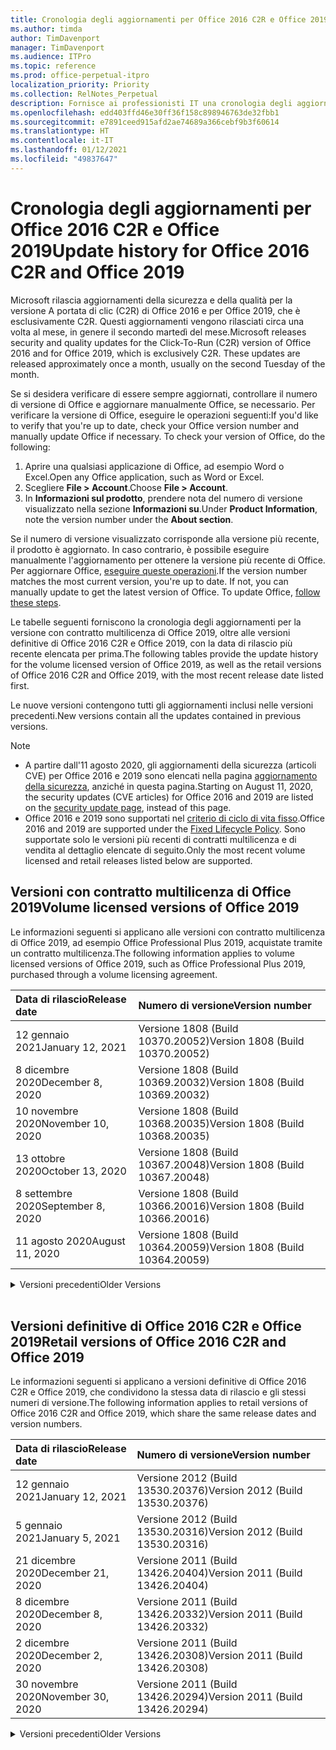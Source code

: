 ```yaml
---
title: Cronologia degli aggiornamenti per Office 2016 C2R e Office 2019
ms.author: timda
author: TimDavenport
manager: TimDavenport
ms.audience: ITPro
ms.topic: reference
ms.prod: office-perpetual-itpro
localization_priority: Priority
ms.collection: RelNotes_Perpetual
description: Fornisce ai professionisti IT una cronologia degli aggiornamenti per le versioni con licenza perpetua di Office 2016 e 2019 che usano la tecnologia A portata di clic (C2R)
ms.openlocfilehash: edd403ffd46e30ff36f158c898946763de32fbb1
ms.sourcegitcommit: e7891ceed915afd2ae74689a366cebf9b3f60614
ms.translationtype: HT
ms.contentlocale: it-IT
ms.lasthandoff: 01/12/2021
ms.locfileid: "49837647"
---
```

# <a name="update-history-for-office-2016-c2r-and-office-2019"></a><span data-ttu-id="d076c-103">Cronologia degli aggiornamenti per Office 2016 C2R e Office 2019</span><span class="sxs-lookup"><span data-stu-id="d076c-103">Update history for Office 2016 C2R and Office 2019</span></span>

<span data-ttu-id="d076c-p101">Microsoft rilascia aggiornamenti della sicurezza e della qualità per la versione A portata di clic (C2R) di Office 2016 e per Office 2019, che è esclusivamente C2R. Questi aggiornamenti vengono rilasciati circa una volta al mese, in genere il secondo martedì del mese.</span><span class="sxs-lookup"><span data-stu-id="d076c-p101">Microsoft releases security and quality updates for the Click-To-Run (C2R) version of Office 2016 and for Office 2019, which is exclusively C2R. These updates are released approximately once a month, usually on the second Tuesday of the month.</span></span>

<span data-ttu-id="d076c-p102">Se si desidera verificare di essere sempre aggiornati, controllare il numero di versione di Office e aggiornare manualmente Office, se necessario. Per verificare la versione di Office, eseguire le operazioni seguenti:</span><span class="sxs-lookup"><span data-stu-id="d076c-p102">If you'd like to verify that you're up to date, check your Office version number and manually update Office if necessary. To check your version of Office, do the following:</span></span>

  1.    <span data-ttu-id="d076c-108">Aprire una qualsiasi applicazione di Office, ad esempio Word o Excel.</span><span class="sxs-lookup"><span data-stu-id="d076c-108">Open any Office application, such as Word or Excel.</span></span>
  2.    <span data-ttu-id="d076c-109">Scegliere **File > Account**.</span><span class="sxs-lookup"><span data-stu-id="d076c-109">Choose **File > Account**.</span></span>
  3.    <span data-ttu-id="d076c-110">In **Informazioni sul prodotto**, prendere nota del numero di versione visualizzato nella sezione **Informazioni su**.</span><span class="sxs-lookup"><span data-stu-id="d076c-110">Under **Product Information**, note the version number under the **About section**.</span></span>

<span data-ttu-id="d076c-p103">Se il numero di versione visualizzato corrisponde alla versione più recente, il prodotto è aggiornato. In caso contrario, è possibile eseguire manualmente l'aggiornamento per ottenere la versione più recente di Office. Per aggiornare Office, [eseguire queste operazioni](https://support.office.com/article/2ab296f3-7f03-43a2-8e50-46de917611c5).</span><span class="sxs-lookup"><span data-stu-id="d076c-p103">If the version number matches the most current version, you're up to date. If not, you can manually update to get the latest version of Office. To update Office, [follow these steps](https://support.office.com/article/2ab296f3-7f03-43a2-8e50-46de917611c5).</span></span>


<span data-ttu-id="d076c-114">Le tabelle seguenti forniscono la cronologia degli aggiornamenti per la versione con contratto multilicenza di Office 2019, oltre alle versioni definitive di Office 2016 C2R e Office 2019, con la data di rilascio più recente elencata per prima.</span><span class="sxs-lookup"><span data-stu-id="d076c-114">The following tables provide the update history for the volume licensed version of Office 2019, as well as the retail versions of Office 2016 C2R and Office 2019, with the most recent release date listed first.</span></span>

<span data-ttu-id="d076c-115">Le nuove versioni contengono tutti gli aggiornamenti inclusi nelle versioni precedenti.</span><span class="sxs-lookup"><span data-stu-id="d076c-115">New versions contain all the updates contained in previous versions.</span></span>


 > [!NOTE]
> - <span data-ttu-id="d076c-116">A partire dall'11 agosto 2020, gli aggiornamenti della sicurezza (articoli CVE) per Office 2016 e 2019 sono elencati nella pagina [aggiornamento della sicurezza](https://docs.microsoft.com/officeupdates/microsoft365-apps-security-updates), anziché in questa pagina.</span><span class="sxs-lookup"><span data-stu-id="d076c-116">Starting on August 11, 2020, the security updates (CVE articles) for Office 2016 and 2019 are listed on the [security update page](https://docs.microsoft.com/officeupdates/microsoft365-apps-security-updates), instead of this page.</span></span> 
> - <span data-ttu-id="d076c-117">Office 2016 e 2019 sono supportati nel [criterio di ciclo di vita fisso](https://docs.microsoft.com/lifecycle/policies/fixed).</span><span class="sxs-lookup"><span data-stu-id="d076c-117">Office 2016 and 2019 are supported under the [Fixed Lifecycle Policy](https://docs.microsoft.com/lifecycle/policies/fixed).</span></span> <span data-ttu-id="d076c-118">Sono supportate solo le versioni più recenti di contratti multilicenza e di vendita al dettaglio elencate di seguito.</span><span class="sxs-lookup"><span data-stu-id="d076c-118">Only the most recent volume licensed and retail releases listed below are supported.</span></span>


## <a name="volume-licensed-versions-of-office-2019"></a><span data-ttu-id="d076c-119">Versioni con contratto multilicenza di Office 2019</span><span class="sxs-lookup"><span data-stu-id="d076c-119">Volume licensed versions of Office 2019</span></span>
<span data-ttu-id="d076c-120">Le informazioni seguenti si applicano alle versioni con contratto multilicenza di Office 2019, ad esempio Office Professional Plus 2019, acquistate tramite un contratto multilicenza.</span><span class="sxs-lookup"><span data-stu-id="d076c-120">The following information applies to volume licensed versions of Office 2019, such as Office Professional Plus 2019, purchased through a volume licensing agreement.</span></span>

[//]: # (NON RIMUOVERE L'INIZIO DELLA TABELLA VL)


|<span data-ttu-id="d076c-122">**Data di rilascio**</span><span class="sxs-lookup"><span data-stu-id="d076c-122">**Release date**</span></span>|<span data-ttu-id="d076c-123">**Numero di versione**</span><span class="sxs-lookup"><span data-stu-id="d076c-123">**Version number**</span></span>|
|:-----|:-----|
|<span data-ttu-id="d076c-124">12 gennaio 2021</span><span class="sxs-lookup"><span data-stu-id="d076c-124">January 12, 2021</span></span>|<span data-ttu-id="d076c-125">Versione 1808 (Build 10370.20052)</span><span class="sxs-lookup"><span data-stu-id="d076c-125">Version 1808 (Build 10370.20052)</span></span>|
|<span data-ttu-id="d076c-126">8 dicembre 2020</span><span class="sxs-lookup"><span data-stu-id="d076c-126">December 8, 2020</span></span>|<span data-ttu-id="d076c-127">Versione 1808 (Build 10369.20032)</span><span class="sxs-lookup"><span data-stu-id="d076c-127">Version 1808 (Build 10369.20032)</span></span>|
|<span data-ttu-id="d076c-128">10 novembre 2020</span><span class="sxs-lookup"><span data-stu-id="d076c-128">November 10, 2020</span></span>|<span data-ttu-id="d076c-129">Versione 1808 (Build 10368.20035)</span><span class="sxs-lookup"><span data-stu-id="d076c-129">Version 1808 (Build 10368.20035)</span></span>|
|<span data-ttu-id="d076c-130">13 ottobre 2020</span><span class="sxs-lookup"><span data-stu-id="d076c-130">October 13, 2020</span></span>|<span data-ttu-id="d076c-131">Versione 1808 (Build 10367.20048)</span><span class="sxs-lookup"><span data-stu-id="d076c-131">Version 1808 (Build 10367.20048)</span></span>|
|<span data-ttu-id="d076c-132">8 settembre 2020</span><span class="sxs-lookup"><span data-stu-id="d076c-132">September 8, 2020</span></span>|<span data-ttu-id="d076c-133">Versione 1808 (Build 10366.20016)</span><span class="sxs-lookup"><span data-stu-id="d076c-133">Version 1808 (Build 10366.20016)</span></span>|
|<span data-ttu-id="d076c-134">11 agosto 2020</span><span class="sxs-lookup"><span data-stu-id="d076c-134">August 11, 2020</span></span>|<span data-ttu-id="d076c-135">Versione 1808 (Build 10364.20059)</span><span class="sxs-lookup"><span data-stu-id="d076c-135">Version 1808 (Build 10364.20059)</span></span>|


[//]: # (NON RIMUOVERE LA FINE DELLA TABELLA VL)

<details>
<summary><span data-ttu-id="d076c-137">Versioni precedenti</span><span class="sxs-lookup"><span data-stu-id="d076c-137">Older Versions</span></span></summary>
 

[//]: # (NON RIMUOVERE L'INIZIO DELLA VECCHIA TABELLA VL)


|<span data-ttu-id="d076c-139">**Data di rilascio**</span><span class="sxs-lookup"><span data-stu-id="d076c-139">**Release date**</span></span>|<span data-ttu-id="d076c-140">**Numero di versione**</span><span class="sxs-lookup"><span data-stu-id="d076c-140">**Version number**</span></span>|
|:-----|:-----|
|<span data-ttu-id="d076c-141">14 luglio 2020</span><span class="sxs-lookup"><span data-stu-id="d076c-141">July 14, 2020</span></span>   |<span data-ttu-id="d076c-142">Versione 1808 (Build 10363.20015)</span><span class="sxs-lookup"><span data-stu-id="d076c-142">Version 1808 (Build 10363.20015)</span></span>  |
|<span data-ttu-id="d076c-143">9 giugno 2020</span><span class="sxs-lookup"><span data-stu-id="d076c-143">June 9, 2020</span></span>   |<span data-ttu-id="d076c-144">Versione 1808 (Build 10361.20002)</span><span class="sxs-lookup"><span data-stu-id="d076c-144">Version 1808 (Build 10361.20002)</span></span>  |
|<span data-ttu-id="d076c-145">12 maggio 2020</span><span class="sxs-lookup"><span data-stu-id="d076c-145">May 12, 2020</span></span>   |<span data-ttu-id="d076c-146">Versione 1808 (Build 10359.20023)</span><span class="sxs-lookup"><span data-stu-id="d076c-146">Version 1808 (Build 10359.20023)</span></span>  |
|<span data-ttu-id="d076c-147">14 aprile 2020</span><span class="sxs-lookup"><span data-stu-id="d076c-147">April 14, 2020</span></span>   |<span data-ttu-id="d076c-148">Versione 1808 (Build 10358.20061)</span><span class="sxs-lookup"><span data-stu-id="d076c-148">Version 1808 (Build 10358.20061)</span></span>  |
|<span data-ttu-id="d076c-149">10 marzo 2020</span><span class="sxs-lookup"><span data-stu-id="d076c-149">March 10, 2020</span></span>   |<span data-ttu-id="d076c-150">Versione 1808 (Build 10357.20081)</span><span class="sxs-lookup"><span data-stu-id="d076c-150">Version 1808 (Build 10357.20081)</span></span>  |
|<span data-ttu-id="d076c-151">11 febbraio 2020</span><span class="sxs-lookup"><span data-stu-id="d076c-151">February 11, 2020</span></span>   |<span data-ttu-id="d076c-152">Versione 1808 (Build 10356.20006)</span><span class="sxs-lookup"><span data-stu-id="d076c-152">Version 1808 (Build 10356.20006)</span></span>  |


[//]: # (NON RIMUOVERE LA FINE DELLA VECCHIA TABELLA VL)

</details>


<br/>

## <a name="retail-versions-of-office-2016-c2r-and-office-2019"></a><span data-ttu-id="d076c-154">Versioni definitive di Office 2016 C2R e Office 2019</span><span class="sxs-lookup"><span data-stu-id="d076c-154">Retail versions of Office 2016 C2R and Office 2019</span></span>
<span data-ttu-id="d076c-155">Le informazioni seguenti si applicano a versioni definitive di Office 2016 C2R e Office 2019, che condividono la stessa data di rilascio e gli stessi numeri di versione.</span><span class="sxs-lookup"><span data-stu-id="d076c-155">The following information applies to retail versions of Office 2016 C2R and Office 2019, which share the same release dates and version numbers.</span></span>

[//]: # (NON RIMUOVERE L'INIZIO DELLA TABELLA RETAIL)


|<span data-ttu-id="d076c-157">**Data di rilascio**</span><span class="sxs-lookup"><span data-stu-id="d076c-157">**Release date**</span></span>|<span data-ttu-id="d076c-158">**Numero di versione**</span><span class="sxs-lookup"><span data-stu-id="d076c-158">**Version number**</span></span>|
|:-----|:-----|
|<span data-ttu-id="d076c-159">12 gennaio 2021</span><span class="sxs-lookup"><span data-stu-id="d076c-159">January 12, 2021</span></span>|<span data-ttu-id="d076c-160">Versione 2012 (Build 13530.20376)</span><span class="sxs-lookup"><span data-stu-id="d076c-160">Version 2012 (Build 13530.20376)</span></span>|
|<span data-ttu-id="d076c-161">5 gennaio 2021</span><span class="sxs-lookup"><span data-stu-id="d076c-161">January 5, 2021</span></span>|<span data-ttu-id="d076c-162">Versione 2012 (Build 13530.20316)</span><span class="sxs-lookup"><span data-stu-id="d076c-162">Version 2012 (Build 13530.20316)</span></span>|
|<span data-ttu-id="d076c-163">21 dicembre 2020</span><span class="sxs-lookup"><span data-stu-id="d076c-163">December 21, 2020</span></span>|<span data-ttu-id="d076c-164">Versione 2011 (Build 13426.20404)</span><span class="sxs-lookup"><span data-stu-id="d076c-164">Version 2011 (Build 13426.20404)</span></span>|
|<span data-ttu-id="d076c-165">8 dicembre 2020</span><span class="sxs-lookup"><span data-stu-id="d076c-165">December 8, 2020</span></span>|<span data-ttu-id="d076c-166">Versione 2011 (Build 13426.20332)</span><span class="sxs-lookup"><span data-stu-id="d076c-166">Version 2011 (Build 13426.20332)</span></span>|
|<span data-ttu-id="d076c-167">2 dicembre 2020</span><span class="sxs-lookup"><span data-stu-id="d076c-167">December 2, 2020</span></span>|<span data-ttu-id="d076c-168">Versione 2011 (Build 13426.20308)</span><span class="sxs-lookup"><span data-stu-id="d076c-168">Version 2011 (Build 13426.20308)</span></span>|
|<span data-ttu-id="d076c-169">30 novembre 2020</span><span class="sxs-lookup"><span data-stu-id="d076c-169">November 30, 2020</span></span>|<span data-ttu-id="d076c-170">Versione 2011 (Build 13426.20294)</span><span class="sxs-lookup"><span data-stu-id="d076c-170">Version 2011 (Build 13426.20294)</span></span>|


[//]: # (NON RIMUOVERE LA FINE DELLA TABELLA RETAIL)

<details>
<summary><span data-ttu-id="d076c-172">Versioni precedenti</span><span class="sxs-lookup"><span data-stu-id="d076c-172">Older Versions</span></span></summary>
 

[//]: # (NON RIMUOVERE L'INIZIO DELLA VECCHIA TABELLA RETAIL)


|<span data-ttu-id="d076c-174">**Data di rilascio**</span><span class="sxs-lookup"><span data-stu-id="d076c-174">**Release date**</span></span>|<span data-ttu-id="d076c-175">**Numero di versione**</span><span class="sxs-lookup"><span data-stu-id="d076c-175">**Version number**</span></span>|
|:-----|:-----|
|<span data-ttu-id="d076c-176">23 novembre 2020</span><span class="sxs-lookup"><span data-stu-id="d076c-176">November 23, 2020</span></span>|<span data-ttu-id="d076c-177">Versione 2011 (Build 13426.20274)</span><span class="sxs-lookup"><span data-stu-id="d076c-177">Version 2011 (Build 13426.20274)</span></span>|
|<span data-ttu-id="d076c-178">17 novembre 2020</span><span class="sxs-lookup"><span data-stu-id="d076c-178">November 17, 2020</span></span>|<span data-ttu-id="d076c-179">Versione 2010 (Build 13328.20408)</span><span class="sxs-lookup"><span data-stu-id="d076c-179">Version 2010 (Build 13328.20408)</span></span>|
|<span data-ttu-id="d076c-180">10 novembre 2020</span><span class="sxs-lookup"><span data-stu-id="d076c-180">November 10, 2020</span></span>|<span data-ttu-id="d076c-181">Version 2010 (Build 13328.20356)</span><span class="sxs-lookup"><span data-stu-id="d076c-181">Version 2010 (Build 13328.20356)</span></span>|
|<span data-ttu-id="d076c-182">27 ottobre 2020</span><span class="sxs-lookup"><span data-stu-id="d076c-182">October 27, 2020</span></span>|<span data-ttu-id="d076c-183">Versione 2010 (Build 13328.20292)</span><span class="sxs-lookup"><span data-stu-id="d076c-183">Version 2010 (Build 13328.20292)</span></span>|
|<span data-ttu-id="d076c-184">21 ottobre 2020</span><span class="sxs-lookup"><span data-stu-id="d076c-184">October 21, 2020</span></span>|<span data-ttu-id="d076c-185">Versione 2009 (Build 13231.20418)</span><span class="sxs-lookup"><span data-stu-id="d076c-185">Version 2009 (Build 13231.20418)</span></span>|
|<span data-ttu-id="d076c-186">13 ottobre 2020</span><span class="sxs-lookup"><span data-stu-id="d076c-186">October 13, 2020</span></span>|<span data-ttu-id="d076c-187">Versione 2009 (Build 13231.20390)</span><span class="sxs-lookup"><span data-stu-id="d076c-187">Version 2009 (Build 13231.20390)</span></span>|
|<span data-ttu-id="d076c-188">8 ottobre 2020</span><span class="sxs-lookup"><span data-stu-id="d076c-188">October 8, 2020</span></span>|<span data-ttu-id="d076c-189">Versione 2009 (Build 13231.20368)</span><span class="sxs-lookup"><span data-stu-id="d076c-189">Version 2009 (Build 13231.20368)</span></span>|
|<span data-ttu-id="d076c-190">28 settembre 2020</span><span class="sxs-lookup"><span data-stu-id="d076c-190">September 28, 2020</span></span>|<span data-ttu-id="d076c-191">Versione 2009 (Build 13231.20262)</span><span class="sxs-lookup"><span data-stu-id="d076c-191">Version 2009 (Build 13231.20262)</span></span>|
|<span data-ttu-id="d076c-192">22 settembre 2020</span><span class="sxs-lookup"><span data-stu-id="d076c-192">September 22, 2020</span></span>|<span data-ttu-id="d076c-193">Versione 2008 (Build 13127.20508)</span><span class="sxs-lookup"><span data-stu-id="d076c-193">Version 2008 (Build 13127.20508)</span></span>|
|<span data-ttu-id="d076c-194">9 settembre 2020</span><span class="sxs-lookup"><span data-stu-id="d076c-194">September 9, 2020</span></span>|<span data-ttu-id="d076c-195">Versione 2008 (Build 13127.20408)</span><span class="sxs-lookup"><span data-stu-id="d076c-195">Version 2008 (Build 13127.20408)</span></span>|
|<span data-ttu-id="d076c-196">31 agosto 2020</span><span class="sxs-lookup"><span data-stu-id="d076c-196">August 31, 2020</span></span>|<span data-ttu-id="d076c-197">Versione 2008 (Build 13127.20296)</span><span class="sxs-lookup"><span data-stu-id="d076c-197">Version 2008 (Build 13127.20296)</span></span>|
|<span data-ttu-id="d076c-198">25 agosto 2020</span><span class="sxs-lookup"><span data-stu-id="d076c-198">August 25, 2020</span></span>|<span data-ttu-id="d076c-199">Versione 2007 (Build 13029.20460)</span><span class="sxs-lookup"><span data-stu-id="d076c-199">Version 2007 (Build 13029.20460)</span></span>|
|<span data-ttu-id="d076c-200">11 agosto 2020</span><span class="sxs-lookup"><span data-stu-id="d076c-200">August 11, 2020</span></span>|<span data-ttu-id="d076c-201">Versione 2007 (Build 13029.20344)</span><span class="sxs-lookup"><span data-stu-id="d076c-201">Version 2007 (Build 13029.20344)</span></span>|
|<span data-ttu-id="d076c-202">30 luglio 2020</span><span class="sxs-lookup"><span data-stu-id="d076c-202">July 30, 2020</span></span>|<span data-ttu-id="d076c-203">Versione 2007 (Build 13029.20308)</span><span class="sxs-lookup"><span data-stu-id="d076c-203">Version 2007 (Build 13029.20308)</span></span>  |
|<span data-ttu-id="d076c-204">28 luglio 2020</span><span class="sxs-lookup"><span data-stu-id="d076c-204">July 28, 2020</span></span>|<span data-ttu-id="d076c-205">Versione 2006 (Build 13001.20498)</span><span class="sxs-lookup"><span data-stu-id="d076c-205">Version 2006 (Build 13001.20498)</span></span>  |
|<span data-ttu-id="d076c-206">14 luglio 2020</span><span class="sxs-lookup"><span data-stu-id="d076c-206">July 14, 2020</span></span>|<span data-ttu-id="d076c-207">Versione 2006 (Build 13001.20384)</span><span class="sxs-lookup"><span data-stu-id="d076c-207">Version 2006 (Build 13001.20384)</span></span>  |
|<span data-ttu-id="d076c-208">30 giugno 2020</span><span class="sxs-lookup"><span data-stu-id="d076c-208">June 30, 2020</span></span>|<span data-ttu-id="d076c-209">Versione 2006 (Build 13001.20266)</span><span class="sxs-lookup"><span data-stu-id="d076c-209">Version 2006 (Build 13001.20266)</span></span>  |
|<span data-ttu-id="d076c-210">24 giugno 2020</span><span class="sxs-lookup"><span data-stu-id="d076c-210">June 24, 2020</span></span>|<span data-ttu-id="d076c-211">Versione 2005 (Build 12827.20470)</span><span class="sxs-lookup"><span data-stu-id="d076c-211">Version 2005 (Build 12827.20470)</span></span>  |
|<span data-ttu-id="d076c-212">9 giugno 2020</span><span class="sxs-lookup"><span data-stu-id="d076c-212">June 9, 2020</span></span>|<span data-ttu-id="d076c-213">Versione 2005 (Build 12827.20336)</span><span class="sxs-lookup"><span data-stu-id="d076c-213">Version 2005 (Build 12827.20336)</span></span>  |
|<span data-ttu-id="d076c-214">2 giugno 2020</span><span class="sxs-lookup"><span data-stu-id="d076c-214">June 2, 2020</span></span>|<span data-ttu-id="d076c-215">Versione 2005 (Build 12827.20268)</span><span class="sxs-lookup"><span data-stu-id="d076c-215">Version 2005 (Build 12827.20268)</span></span>  |
|<span data-ttu-id="d076c-216">21 maggio 2020</span><span class="sxs-lookup"><span data-stu-id="d076c-216">May 21, 2020</span></span>|<span data-ttu-id="d076c-217">Versione 2004 (Build 12730.20352)</span><span class="sxs-lookup"><span data-stu-id="d076c-217">Version 2004 (Build 12730.20352)</span></span>  |
|<span data-ttu-id="d076c-218">12 maggio 2020</span><span class="sxs-lookup"><span data-stu-id="d076c-218">May 12, 2020</span></span>|<span data-ttu-id="d076c-219">Versione 2004 (Build 12730.20270)</span><span class="sxs-lookup"><span data-stu-id="d076c-219">Version 2004 (Build 12730.20270)</span></span>  |
|<span data-ttu-id="d076c-220">4 maggio 2020</span><span class="sxs-lookup"><span data-stu-id="d076c-220">May 4, 2020</span></span>|<span data-ttu-id="d076c-221">Versione 2004 (Build 12730.20250)</span><span class="sxs-lookup"><span data-stu-id="d076c-221">Version 2004 (Build 12730.20250)</span></span>  |
|<span data-ttu-id="d076c-222">29 aprile 2020</span><span class="sxs-lookup"><span data-stu-id="d076c-222">April 29, 2020</span></span>|<span data-ttu-id="d076c-223">Versione 2004 (Build 12730.20236)</span><span class="sxs-lookup"><span data-stu-id="d076c-223">Version 2004 (Build 12730.20236)</span></span>  |
|<span data-ttu-id="d076c-224">15 aprile 2020</span><span class="sxs-lookup"><span data-stu-id="d076c-224">April 15, 2020</span></span>|<span data-ttu-id="d076c-225">Versione 2003 (Build 12624.20466)</span><span class="sxs-lookup"><span data-stu-id="d076c-225">Version 2003 (Build 12624.20466)</span></span>  |
|<span data-ttu-id="d076c-226">14 aprile 2020</span><span class="sxs-lookup"><span data-stu-id="d076c-226">April 14, 2020</span></span>|<span data-ttu-id="d076c-227">Versione 2003 (Build 12624.20442)</span><span class="sxs-lookup"><span data-stu-id="d076c-227">Version 2003 (Build 12624.20442)</span></span>  |
|<span data-ttu-id="d076c-228">31 marzo 2020</span><span class="sxs-lookup"><span data-stu-id="d076c-228">March 31, 2020</span></span>|<span data-ttu-id="d076c-229">Versione 2003 (Build 12624.20382)</span><span class="sxs-lookup"><span data-stu-id="d076c-229">Version 2003 (Build 12624.20382)</span></span>  |
|<span data-ttu-id="d076c-230">25 marzo 2020</span><span class="sxs-lookup"><span data-stu-id="d076c-230">March 25, 2020</span></span>|<span data-ttu-id="d076c-231">Versione 2003 (Build 12624.20320)</span><span class="sxs-lookup"><span data-stu-id="d076c-231">Version 2003 (Build 12624.20320)</span></span>  |
|<span data-ttu-id="d076c-232">10 marzo 2020</span><span class="sxs-lookup"><span data-stu-id="d076c-232">March 10, 2020</span></span>|<span data-ttu-id="d076c-233">Versione 2002 (Build 12527.20278)</span><span class="sxs-lookup"><span data-stu-id="d076c-233">Version 2002 (Build 12527.20278)</span></span>  |
|<span data-ttu-id="d076c-234">1 marzo 2020</span><span class="sxs-lookup"><span data-stu-id="d076c-234">March 1, 2020</span></span>   |<span data-ttu-id="d076c-235">Versione 2002 (Build 12527.20242)</span><span class="sxs-lookup"><span data-stu-id="d076c-235">Version 2002 (Build 12527.20242)</span></span>  |


[//]: # (NON RIMUOVERE LA FINE DELLA VECCHIA TABELLA RETAIL)


</details>






